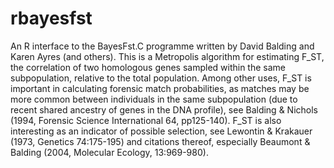 rbayesfst
=========
An R interface to the BayesFst.C programme written by David Balding and Karen Ayres (and others). This is a Metropolis algorithm for estimating F_ST, the correlation of two homologous genes sampled within the same subpopulation, relative to the total population. Among other uses, F_ST is important in calculating forensic match probabilities, as matches may be more common between individuals in the same subpopulation (due to recent shared ancestry of genes in the DNA profile), see Balding & Nichols (1994, Forensic Science International 64, pp125-140).  F_ST is also interesting as an indicator of possible selection, see Lewontin & Krakauer (1973, Genetics 74:175-195) and citations thereof, especially Beaumont & Balding (2004, Molecular Ecology, 13:969-980).

